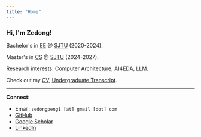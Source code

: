 ```yaml
---
title: "Home"
---
```

<!-- <img src="/images/avatar.jpg" width="200" alt="Zedong Peng" style="float: left; margin-right: 20px;" /> -->
### Hi, I'm Zedong!

Bachelor's in [EE](https://ee.sjtu.edu.cn) @ [SJTU](http://en.sjtu.edu.cn/) (2020-2024).

Master's in [CS](https://www.cs.sjtu.edu.cn/en/) @ [SJTU](http://en.sjtu.edu.cn/) (2024-2027).

Research interests: Computer Architecture, AI4EDA, LLM.

Check out my [CV](/pdf/cv.pdf), [Undergraduate Transcript](/pdf/transcript.pdf).

---

**Connect**: 

- Email: `zedongpeng1 [at] gmail [dot] com`
- [GitHub](https://github.com/zedong-peng) 
- [Google Scholar](https://scholar.google.com/citations?user=t4pdXJEAAAAJ) 
- [LinkedIn](https://www.linkedin.com/in/zedong-peng)
